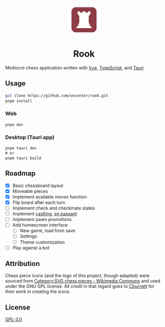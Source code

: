 <div align="center">
  <img src="./assets/rook.png" width="100" />
  <h1>Rook</h1>
</div>

Mediocre chess application written with [Vue](https://vuejs.org/), [TypeScript](https://www.typescriptlang.org/), and [Tauri](https://tauri.app/).

## Usage

```sh
git clone https://github.com/uncenter/rook.git
pnpm install
```

### Web

```
pnpm dev
```

### Desktop (Tauri app)

```
pnpm tauri dev
# or
pnpm tauri build
```

## Roadmap

- [x] Basic chessboard layout
- [x] Moveable pieces
- [x] Implement available moves function
- [x] Flip board after each turn
- [ ] Implement check and checkmate states
- [ ] Implement [castling](https://en.wikipedia.org/wiki/Castling?useskin=vector), [en passant](https://en.wikipedia.org/wiki/En_passant)
- [ ] Implement pawn promotions
- [ ] Add homescreen interface
  - [ ] New game, load from save
  - [ ] Settings
  - [ ] Theme customization
- [ ] Play against a bot

## Attribution

Chess piece icons (and the logo of this project, though adapted) were sourced from [Category:SVG chess pieces - Wikimedia Commons](https://commons.wikimedia.org/wiki/Category:SVG_chess_pieces) and used under the GNU GPL license. All credit in that regard goes to [Cburnett](https://en.wikipedia.org/wiki/User:Cburnett) for their work in creating the icons.

## License

[GPL-3.0](LICENSE)

